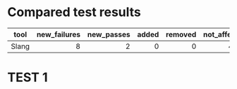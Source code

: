 # Compared test results
|tool |new_failures|new_passes|added|removed|not_affected|
|-----|-----------:|---------:|----:|------:|-----------:|
|Slang|           8|         2|    0|      0|        4840|

# TEST 1
